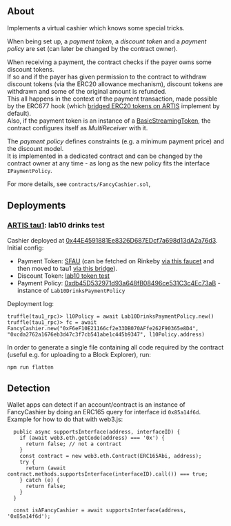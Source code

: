 ## About

Implements a virtual cashier which knows some special tricks.  

When being set up, a _payment token_, a _discount token_ and a _payment policy_ are set (can later be changed by the contract owner).  

When receiving a payment, the contract checks if the payer owns some discount tokens.  
If so and if the payer has given permission to the contract to withdraw discount tokens (via the ERC20 allowance mechanism), discount tokens are withdrawn and some of the original amount is refunded.  
This all happens in the context of the payment transaction, made possible by the ERC677 hook (which [bridged ERC20 tokens on ARTIS](https://github.com/lab10-coop/artis-bridge-contracts/blob/ARTIS/contracts/ERC677BridgeToken.sol) implement by default).  
Also, if the payment token is an instance of a [BasicStreamingToken](https://github.com/lab10-coop/streaming-token-contracts/blob/master/contracts/BasicStreamingToken.sol), the contract configures itself as _MultiReceiver_ with it.  

The _payment policy_ defines constraints (e.g. a minimum payment price) and the discount model.  
It is implemented in a dedicated contract and can be changed by the contract owner at any time - as long as the new policy fits the interface `IPaymentPolicy`.  

For more details, see `contracts/FancyCashier.sol`, 

## Deployments

### [ARTIS tau1](https://github.com/lab10-coop/tau1): lab10 drinks test

Cashier deployed at [0x44E4591881Ee8326D687EDcf7a698d13dA2a76d3](https://explorer.tau1.artis.network/address/0x44E4591881Ee8326D687EDcf7a698d13dA2a76d3/transactions).  
Initial config:
* Payment Token: [SFAU](https://explorer.tau1.artis.network/address/0xf6ef10e21166cf2e33db070affe262f90365e8d4/transactions) (can be fetched on Rinkeby [via this faucet](https://erc20faucet.com/) and then moved to tau1 [via this bridge](http://fau-bridge.tau1.artis.network/)).
* Discount Token: [lab10 token test](https://explorer.tau1.artis.network/address/0xcda2762a1676eb3d47c3f7cb541abe1c445b9347/transactions)
* Payment Policy: [0xdb45D532971d93a648fB08496ce531C3c4Ec73aB](https://explorer.tau1.artis.network/address/0xdb45D532971d93a648fB08496ce531C3c4Ec73aB/transactions) - instance of `Lab10DrinksPaymentPolicy`

Deployment log:
```
truffle(tau1_rpc)> l10Policy = await Lab10DrinksPaymentPolicy.new()
truffle(tau1_rpc)> fc = await FancyCashier.new("0xF6eF10E21166cf2e33DB070AFfe262F90365e8D4", "0xcda2762a1676eb3d47c3f7cb541abe1c445b9347", l10Policy.address)
```

In order to generate a single file containing all code required by the contract (useful e.g. for uploading to a Block Explorer), run:   
```
npm run flatten
```

## Detection

Wallet apps can detect if an account/contract is an instance of FancyCashier by doing an ERC165 query for interface id `0x85a14f6d`.  
Example for how to do that with web3.js: 
```
  public async supportsInterface(address, interfaceID) {
    if (await web3.eth.getCode(address) === '0x') {
      return false; // not a contract
    }
    const contract = new web3.eth.Contract(ERC165Abi, address);
    try {
      return (await contract.methods.supportsInterface(interfaceID).call()) === true;
    } catch (e) {
      return false;
    }
  }

  const isAFancyCashier = await supportsInterface(address, '0x85a14f6d');
```
